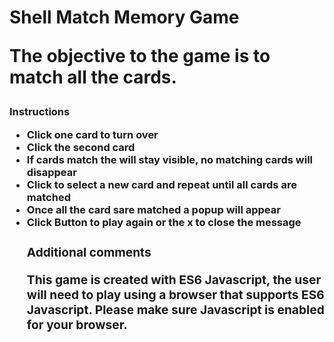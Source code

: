 <h1>Shell Match Memory Game

The objective to the game is to match all the cards.

<h3>Instructions
<ul>
<li>Click one card to turn over
<li>Click the second card
<li>If cards match the will stay visible, no matching cards will disappear
<li>Click to select a new card and repeat until all cards are matched
<li>Once all the card sare matched a popup will appear
<li>Click Button to play again or the x to close the message

<h3>Additional comments

This game is created with ES6 Javascript, the user will need to play using a browser that supports ES6 Javascript. Please make sure Javascript is enabled for your browser.

